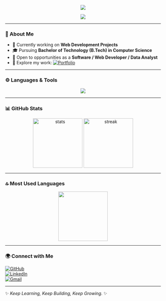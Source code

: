 <!-- Banner -->
<p align="center">
  <img src="https://capsule-render.vercel.app/api?type=waving&height=250&color=0:1a1a1a,100:ff4d4d&text=Divyansh%20Jain&fontColor=ffffff&fontSize=50&fontAlign=50&fontAlignY=40" />
</p>

<!-- Typing Animation with Titles -->
<p align="center">
  <img src="https://readme-typing-svg.herokuapp.com?font=Fira+Code&size=26&duration=3500&pause=1000&color=00D9FF&center=true&vCenter=true&width=750&lines=Aspiring+Software+Developer;Frontend+%26+Backend+Enthusiast;Tech+Explorer;Keep+Learning+Keep+Building+🚀" />
</p>

---

### 🙋 About Me  
- 🔭 Currently working on **Web Development Projects**  
- 🎓 Pursuing **Bachelor of Technology (B.Tech) in Computer Science**  
- 🤝 Open to opportunities as a **Software / Web Developer / Data Analyst**  
- 📑 Explore my work: [![Portfolio](https://img.shields.io/badge/Portfolio-1a1a1a?style=for-the-badge&logo=vercel&logoColor=white)](https://divyanshjainportfolio.vercel.app/)  

---

### ⚙️ Languages & Tools  
<p align="center">
<img src="https://skillicons.dev/icons?i=html,css,bootstrap,tailwind,javascript,typescript,python,java,react,nextjs,mongodb,git,github&perline=8" />
</p>

---

### 📊 GitHub Stats  
<p align="center">
<img src="https://github-readme-stats.vercel.app/api?username=DivyanshJain907&show_icons=true&theme=radical" alt="stats" height="160"/>
<img src="https://github-readme-streak-stats.herokuapp.com/?user=DivyanshJain907&theme=radical" alt="streak" height="160"/>
</p>

---

### 🔝 Most Used Languages  
<p align="center">
<img src="https://github-readme-stats.vercel.app/api/top-langs/?username=DivyanshJain907&layout=compact&theme=radical" height="160"/>
</p>

---

### 🌍 Connect with Me  
[![GitHub](https://img.shields.io/badge/GitHub-000?style=for-the-badge&logo=github&logoColor=white)](https://github.com/DivyanshJain907)  
[![LinkedIn](https://img.shields.io/badge/LinkedIn-0A66C2?style=for-the-badge&logo=linkedin&logoColor=white)](https://www.linkedin.com/in/divyanshjain0907/)  
[![Gmail](https://img.shields.io/badge/Gmail-D14836?style=for-the-badge&logo=gmail&logoColor=white)](mailto:divyanshjaindpsschool@gmail.com)  

---

✨ *Keep Learning, Keep Building, Keep Growing.* ✨
